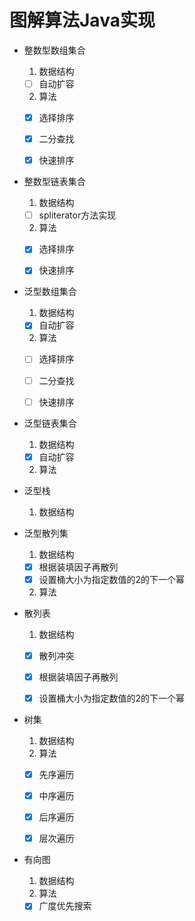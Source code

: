 # 图解算法Java实现

- 整数型数组集合

  1. 数据结构
    - [ ] 自动扩容

  2. 算法
    - [x] 选择排序
    - [x] 二分查找
    - [x] 快速排序


- 整数型链表集合

  1. 数据结构
    - [ ] spliterator方法实现

  2. 算法
    - [x] 选择排序
    - [x] 快速排序


- 泛型数组集合

  1. 数据结构
  - [x] 自动扩容

  2. 算法
  - [ ] 选择排序
  - [ ] 二分查找
  - [ ] 快速排序


- 泛型链表集合

  1. 数据结构
  - [x] 自动扩容

  2. 算法


- 泛型栈
  1. 数据结构

- 泛型散列集

  1. 数据结构
  - [x] 根据装填因子再散列
  - [x] 设置桶大小为指定数值的2的下一个幂

  2. 算法


- 散列表

  1. 数据结构
  - [x] 散列冲突
  - [x] 根据装填因子再散列
  - [x] 设置桶大小为指定数值的2的下一个幂

  
- 树集

  1. 数据结构
  2. 算法
  - [x] 先序遍历
  - [x] 中序遍历
  - [x] 后序遍历
  - [x] 层次遍历


- 有向图

  1. 数据结构
  2. 算法
  - [x] 广度优先搜索